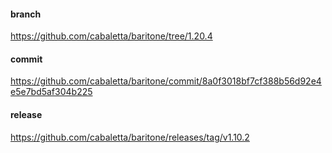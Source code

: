 #### branch
https://github.com/cabaletta/baritone/tree/1.20.4

#### commit
https://github.com/cabaletta/baritone/commit/8a0f3018bf7cf388b56d92e4e5e7bd5af304b225

#### release
https://github.com/cabaletta/baritone/releases/tag/v1.10.2
